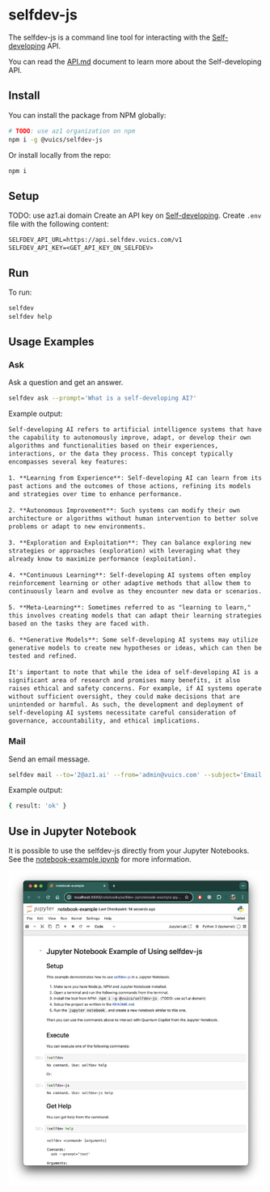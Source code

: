 # selfdev-js

The selfdev-js is a command line tool for interacting with the [Self-developing](https://az1.ai) API.

You can read the [API.md](./API.md) document to learn more about the Self-developing API.

## Install

You can install the package from NPM globally:
```bash
# TODO: use az1 organization on npm
npm i -g @vuics/selfdev-js
```

Or install locally from the repo:
```bash
npm i
```

## Setup

TODO: use az1.ai domain
Create an API key on [Self-developing](https://selfdev.vuics.com/keys).
Create `.env` file with the following content:
```
SELFDEV_API_URL=https://api.selfdev.vuics.com/v1
SELFDEV_API_KEY=<GET_API_KEY_ON_SELFDEV>
```

## Run

To run:
```bash
selfdev
selfdev help
```

## Usage Examples

### Ask

Ask a question and get an answer.
```bash
selfdev ask --prompt='What is a self-developing AI?'
```
Example output:
```
Self-developing AI refers to artificial intelligence systems that have the capability to autonomously improve, adapt, or develop their own algorithms and functionalities based on their experiences, interactions, or the data they process. This concept typically encompasses several key features:

1. **Learning from Experience**: Self-developing AI can learn from its past actions and the outcomes of those actions, refining its models and strategies over time to enhance performance.

2. **Autonomous Improvement**: Such systems can modify their own architecture or algorithms without human intervention to better solve problems or adapt to new environments.

3. **Exploration and Exploitation**: They can balance exploring new strategies or approaches (exploration) with leveraging what they already know to maximize performance (exploitation).

4. **Continuous Learning**: Self-developing AI systems often employ reinforcement learning or other adaptive methods that allow them to continuously learn and evolve as they encounter new data or scenarios.

5. **Meta-Learning**: Sometimes referred to as "learning to learn," this involves creating models that can adapt their learning strategies based on the tasks they are faced with.

6. **Generative Models**: Some self-developing AI systems may utilize generative models to create new hypotheses or ideas, which can then be tested and refined.

It's important to note that while the idea of self-developing AI is a significant area of research and promises many benefits, it also raises ethical and safety concerns. For example, if AI systems operate without sufficient oversight, they could make decisions that are unintended or harmful. As such, the development and deployment of self-developing AI systems necessitate careful consideration of governance, accountability, and ethical implications.
```

### Mail

Send an email message.
```bash
selfdev mail --to='2@az1.ai' --from='admin@vuics.com' --subject='Email Test' --text='Hello, World!'
```
Example output:
```bash
{ result: 'ok' }
```

## Use in Jupyter Notebook

It is possible to use the selfdev-js directly from your Jupyter Notebooks.
See the [notebook-example.ipynb](./notebook-example.ipynb) for more information.

![Screenshot of Jupyther Notebook Example](./notebook-screenshot.png)

